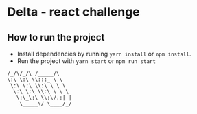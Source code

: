 # Delta - react challenge

## How to run the project

- Install dependencies by running `yarn install` or `npm install`.
- Run the project with `yarn start` or `npm run start` 

```
/_/\/_/\ /_____/\     
\:\ \:\ \\:::_ \ \    
 \:\ \:\ \\:\ \ \ \   
  \:\ \:\ \\:\ \ \ \  
   \:\_\:\ \\:\/.:| | 
    \_____\/ \____/_/ 
```
                      